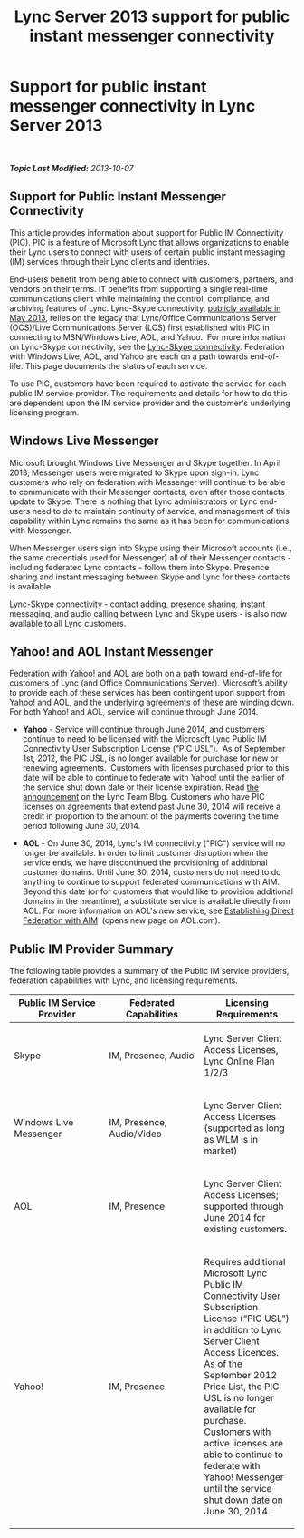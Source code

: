 ﻿---
title: Lync Server 2013 support for public instant messenger connectivity
TOCTitle: Support for public instant messenger connectivity
ms:assetid: 9c6eb500-647b-4ccd-a00e-2b8dd7c44a76
ms:mtpsurl: https://technet.microsoft.com/en-us/library/Dn458579(v=OCS.15)
ms:contentKeyID: 59170234
ms.date: 07/23/2014
mtps_version: v=OCS.15
---

<div data-xmlns="http://www.w3.org/1999/xhtml">

<div class="topic" data-xmlns="http://www.w3.org/1999/xhtml" data-msxsl="urn:schemas-microsoft-com:xslt" data-cs="http://msdn.microsoft.com/en-us/">

<div data-asp="http://msdn2.microsoft.com/asp">

# Support for public instant messenger connectivity in Lync Server 2013

</div>

<div id="mainSection">

<div id="mainBody">

<span> </span>

_**Topic Last Modified:** 2013-10-07_

<div>

## Support for Public Instant Messenger Connectivity

This article provides information about support for Public IM Connectivity (PIC). PIC is a feature of Microsoft Lync that allows organizations to enable their Lync users to connect with users of certain public instant messaging (IM) services through their Lync clients and identities.

End-users benefit from being able to connect with customers, partners, and vendors on their terms. IT benefits from supporting a single real-time communications client while maintaining the control, compliance, and archiving features of Lync. Lync-Skype connectivity, [publicly available in May 2013](http://blogs.technet.com/b/lync/archive/2013/05/23/lync-skype-connectivity-available-today.aspx), relies on the legacy that Lync/Office Communications Server (OCS)/Live Communications Server (LCS) first established with PIC in connecting to MSN/Windows Live, AOL, and Yahoo.  For more information on Lync-Skype connectivity, see the [Lync-Skype connectivity](http://office.microsoft.com/en-us/lync/lync-skype-connectivity-fx103789635.aspx). Federation with Windows Live, AOL, and Yahoo are each on a path towards end-of-life. This page documents the status of each service.

To use PIC, customers have been required to activate the service for each public IM service provider. The requirements and details for how to do this are dependent upon the IM service provider and the customer's underlying licensing program.

<div>

## Windows Live Messenger

Microsoft brought Windows Live Messenger and Skype together. In April 2013, Messenger users were migrated to Skype upon sign-in. Lync customers who rely on federation with Messenger will continue to be able to communicate with their Messenger contacts, even after those contacts update to Skype. There is nothing that Lync administrators or Lync end-users need to do to maintain continuity of service, and management of this capability within Lync remains the same as it has been for communications with Messenger. 

When Messenger users sign into Skype using their Microsoft accounts (i.e., the same credentials used for Messenger) all of their Messenger contacts - including federated Lync contacts - follow them into Skype. Presence sharing and instant messaging between Skype and Lync for these contacts is available. 

Lync-Skype connectivity - contact adding, presence sharing, instant messaging, and audio calling between Lync and Skype users - is also now available to all Lync customers.

</div>

<div>

## Yahoo\! and AOL Instant Messenger

Federation with Yahoo\! and AOL are both on a path toward end-of-life for customers of Lync (and Office Communications Server). Microsoft’s ability to provide each of these services has been contingent upon support from Yahoo\! and AOL, and the underlying agreements of these are winding down. For both Yahoo\! and AOL, service will continue through June 2014.

  - **Yahoo** - Service will continue through June 2014, and customers continue to need to be licensed with the Microsoft Lync Public IM Connectivity User Subscription License (“PIC USL”).  As of September 1st, 2012, the PIC USL, is no longer available for purchase for new or renewing agreements.  Customers with licenses purchased prior to this date will be able to continue to federate with Yahoo\! until the earlier of the service shut down date or their license expiration. Read [the announcement](http://blogs.technet.com/b/lync/archive/2012/11/26/lync-and-yahoo-federation-end-of-life.aspx) on the Lync Team Blog. Customers who have PIC licenses on agreements that extend past June 30, 2014 will receive a credit in proportion to the amount of the payments covering the time period following June 30, 2014.

  - **AOL** - On June 30, 2014, Lync's IM connectivity ("PIC") service will no longer be available. In order to limit customer disruption when the service ends, we have discontinued the provisioning of additional customer domains. Until June 30, 2014, customers do not need to do anything to continue to support federated communications with AIM. Beyond this date (or for customers that would like to provision additional domains in the meantime), a substitute service is available directly from AOL. For more information on AOL's new service, see [Establishing Direct Federation with AIM](http://aimenterprise.aol.com/pic.php)  (opens new page on AOL.com).  

</div>

<div>

## Public IM Provider Summary

The following table provides a summary of the Public IM service providers, federation capabilities with Lync, and licensing requirements.


<table>
<colgroup>
<col style="width: 33%" />
<col style="width: 33%" />
<col style="width: 33%" />
</colgroup>
<thead>
<tr class="header">
<th>Public IM Service Provider</th>
<th>Federated Capabilities</th>
<th>Licensing Requirements</th>
</tr>
</thead>
<tbody>
<tr class="odd">
<td><p>Skype</p></td>
<td><p>IM, Presence, Audio</p></td>
<td><p>Lync Server Client Access Licenses, Lync Online Plan 1/2/3</p></td>
</tr>
<tr class="even">
<td><p>Windows Live Messenger</p></td>
<td><p>IM, Presence, Audio/Video</p></td>
<td><p>Lync Server Client Access Licenses (supported as long as WLM is in market)</p></td>
</tr>
<tr class="odd">
<td><p>AOL</p></td>
<td><p>IM, Presence</p></td>
<td><p>Lync Server Client Access Licenses; supported through June 2014 for existing customers.</p></td>
</tr>
<tr class="even">
<td><p>Yahoo!</p></td>
<td><p>IM, Presence</p></td>
<td><p>Requires additional Microsoft Lync Public IM Connectivity User Subscription License (“PIC USL”) in addition to Lync Server Client Access Licences. As of the September 2012 Price List, the PIC USL is no longer available for purchase. Customers with active licenses are able to continue to federate with Yahoo! Messenger until the service shut down date on June 30, 2014.</p></td>
</tr>
</tbody>
</table>


</div>

</div>

</div>

<span> </span>

</div>

</div>

</div>

